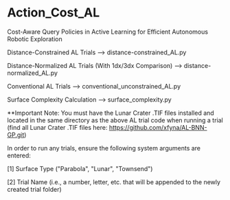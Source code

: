 # Action_Cost_AL
Cost-Aware Query Policies in Active Learning for Efficient Autonomous Robotic Exploration

Distance-Constrained AL Trials
--> distance-constrained_AL.py

Distance-Normalized AL Trials (With 1dx/3dx Comparison)
--> distance-normalized_AL.py

Conventional AL Trials
--> conventional_unconstrained_AL.py

Surface Complexity Calculation
--> surface_complexity.py

**Important Note:
You must have the Lunar Crater .TIF files installed and located in the same directory as the above AL trial code when running a trial (find all Lunar Crater .TIF files here: https://github.com/xfyna/AL-BNN-GP.git)

In order to run any trials, ensure the following system arguments are entered:

[1] Surface Type ("Parabola", "Lunar", "Townsend")

[2] Trial Name (i.e., a number, letter, etc. that will be appended to the newly created trial folder)
